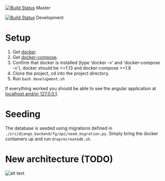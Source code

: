 [![Build Status](https://travis-ci.org/Samfundet/fg.svg?branch=master)](https://travis-ci.org/Samfundet/fg) Master

[![Build Status](https://travis-ci.org/Samfundet/fg.svg?branch=development)](https://travis-ci.org/Samfundet/fg) Development

# Setup

1. Get [docker](https://www.docker.com/products/overview).
2. Get [docker-compose](https://docs.docker.com/compose/install/).
3. Confirm that docker is installed (type 'docker -v' and 'docker-compose -v'), docker should be >=1.13 and docker-compose >=1.6
4. Clone the project, cd into the project directory.
5. Run ```bash development.sh```

If everything worked you should be able to see the angular application at [localhost and/or 127.0.0.1](http://127.0.0.1).

# Seeding
The database is seeded using migrations defined in
```./src/django_backend/fg/api/seed_migration.py```.
Simply bring the docker containers up and run ```droprecreatedb.sh```.

# New architecture (TODO)
![alt text](docs/new_arch_diagram.png "New arch")

